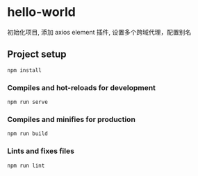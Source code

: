 # hello-world

初始化项目, 添加 axios element 插件, 设置多个跨域代理，配置别名

## Project setup

```
npm install
```

### Compiles and hot-reloads for development

```
npm run serve
```

### Compiles and minifies for production

```
npm run build
```

### Lints and fixes files

```
npm run lint
```

